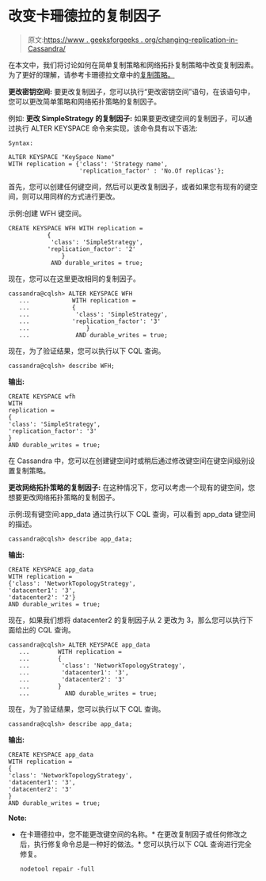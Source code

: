 # 改变卡珊德拉的复制因子

> 原文:[https://www . geeksforgeeks . org/changing-replication-in-Cassandra/](https://www.geeksforgeeks.org/changing-the-replication-factor-in-cassandra/)

在本文中，我们将讨论如何在简单复制策略和网络拓扑复制策略中改变复制因素。为了更好的理解，请参考卡珊德拉文章中的[复制策略。](https://www.geeksforgeeks.org/replication-strategy-in-cassandra/)

**更改密钥空间:**
要更改复制因子，您可以执行“更改密钥空间”语句，在该语句中，您可以更改简单策略和网络拓扑策略的复制因子。

例如:
**更改 SimpleStrategy 的复制因子:**
如果要更改键空间的复制因子，可以通过执行 ALTER KEYSPACE 命令来实现，该命令具有以下语法:

```
Syntax:

ALTER KEYSPACE "KeySpace Name"
WITH replication = {'class': 'Strategy name', 
                    'replication_factor' : 'No.Of replicas'}; 
```

首先，您可以创建任何键空间，然后可以更改复制因子，或者如果您有现有的键空间，则可以用同样的方式进行更改。

示例:创建 WFH 键空间。

```
CREATE KEYSPACE WFH WITH replication =
           {
            'class': 'SimpleStrategy',
           'replication_factor': '2'
               }
            AND durable_writes = true;

```

现在，您可以在这里更改相同的复制因子。

```
cassandra@cqlsh> ALTER KEYSPACE WFH
   ...            WITH replication =
   ...            {
   ...             'class': 'SimpleStrategy',
   ...            'replication_factor': '3'
   ...                }
   ...             AND durable_writes = true;

```

现在，为了验证结果，您可以执行以下 CQL 查询。

```
cassandra@cqlsh> describe WFH;

```

**输出:**

```
CREATE KEYSPACE wfh 
WITH 
replication = 
{
'class': 'SimpleStrategy', 
'replication_factor': '3'
}  
AND durable_writes = true;

```

在 Cassandra 中，您可以在创建键空间时或稍后通过修改键空间在键空间级别设置复制策略。

**更改网络拓扑策略的复制因子:**
在这种情况下，您可以考虑一个现有的键空间，您想要更改网络拓扑策略的复制因子。

示例:现有键空间:app_data
通过执行以下 CQL 查询，可以看到 app_data 键空间的描述。

```
cassandra@cqlsh> describe app_data;

```

**输出:**

```
CREATE KEYSPACE app_data 
WITH replication = 
{'class': 'NetworkTopologyStrategy', 
'datacenter1': '3', 
'datacenter2': '2'}  
AND durable_writes = true;

```

现在，如果我们想将 datacenter2 的复制因子从 2 更改为 3，那么您可以执行下面给出的 CQL 查询。

```
cassandra@cqlsh> ALTER KEYSPACE app_data
   ...        WITH replication =
   ...        {
   ...         'class': 'NetworkTopologyStrategy',
   ...         'datacenter1': '3',
   ...         'datacenter2': '3'
   ...        }
   ...          AND durable_writes = true;

```

现在，为了验证结果，您可以执行以下 CQL 查询。

```
cassandra@cqlsh> describe app_data;

```

**输出:**

```
CREATE KEYSPACE app_data 
WITH replication = 
{
'class': 'NetworkTopologyStrategy', 
'datacenter1': '3', 
'datacenter2': '3'
}  
AND durable_writes = true;

```

**Note:**

*   在卡珊德拉中，您不能更改键空间的名称。*   在更改复制因子或任何修改之后，执行修复命令总是一种好的做法。*   您可以执行以下 CQL 查询进行完全修复。

    ```
    nodetool repair -full

    ```